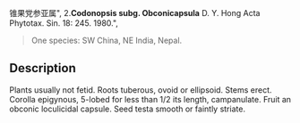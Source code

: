锥果党参亚属",
2.**Codonopsis subg. Obconicapsula** D. Y. Hong Acta Phytotax. Sin. 18: 245. 1980.",

> One species: SW China, NE India, Nepal.

## Description
Plants usually not fetid. Roots tuberous, ovoid or ellipsoid. Stems erect. Corolla epigynous, 5-lobed for less than 1/2 its length, campanulate. Fruit an obconic loculicidal capsule. Seed testa smooth or faintly striate.
